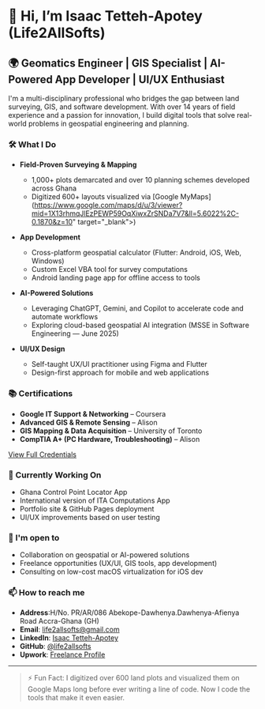 # 👋 Hi, I’m Isaac Tetteh-Apotey (Life2AllSofts)

## 🌍 Geomatics Engineer | GIS Specialist | AI-Powered App Developer | UI/UX Enthusiast

I'm a multi-disciplinary professional who bridges the gap between land surveying, GIS, and software development. With over 14 years of field experience and a passion for innovation, I build digital tools that solve real-world problems in geospatial engineering and planning.

### 🛠️ What I Do

- **Field-Proven Surveying & Mapping**
  - 1,000+ plots demarcated and over 10 planning schemes developed across Ghana
  - Digitized 600+ layouts visualized via [Google MyMaps](https://www.google.com/maps/d/u/3/viewer?mid=1X13rhmqJlEzPEWP59OqXiwxZrSNDa7V7&ll=5.6022%2C-0.1870&z=10" target="_blank">)

- **App Development**
  - Cross-platform geospatial calculator (Flutter: Android, iOS, Web, Windows)
  - Custom Excel VBA tool for survey computations
  - Android landing page app for offline access to tools

- **AI-Powered Solutions**
  - Leveraging ChatGPT, Gemini, and Copilot to accelerate code and automate workflows
  - Exploring cloud-based geospatial AI integration (MSSE in Software Engineering — June 2025)

- **UI/UX Design**
  - Self-taught UX/UI practitioner using Figma and Flutter
  - Design-first approach for mobile and web applications

### 📚 Certifications

- **Google IT Support & Networking** – Coursera  
- **Advanced GIS & Remote Sensing** – Alison  
- **GIS Mapping & Data Acquisition** – University of Toronto  
- **CompTIA A+ (PC Hardware, Troubleshooting)** – Alison  

[View Full Credentials](https://life2allsofts.github.io/credentials.html)

### 🚀 Currently Working On

- Ghana Control Point Locator App  
- International version of ITA Computations App  
- Portfolio site & GitHub Pages deployment  
- UI/UX improvements based on user testing  

### 🤝 I'm open to

- Collaboration on geospatial or AI-powered solutions  
- Freelance opportunities (UX/UI, GIS tools, app development)  
- Consulting on low-cost macOS virtualization for iOS dev

### 📫 How to reach me

 
- **Address**:H/No. PR/AR/086 Abekope-Dawhenya.Dawhenya-Afienya Road Accra-Ghana (GH)
- **Email**: life2allsofts@gmail.com  
- **LinkedIn**: [Isaac Tetteh-Apotey](https://linkedin.com/in/your-profile)  
- **GitHub**: [@life2allsofts](https://github.com/life2allsofts)  
- **Upwork**: [Freelance Profile](https://www.upwork.com/freelancers/~your-profile-link)  

---

> ⚡ Fun Fact: I digitized over 600 land plots and visualized them on Google Maps long before ever writing a line of code. Now I code the tools that make it even easier.
